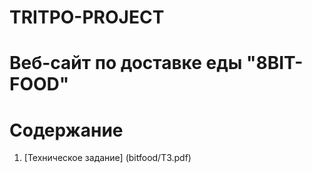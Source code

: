 
# TRITPO-PROJECT
# Веб-сайт по доставке еды "8BIT-FOOD"
# Содержание
1. [Техническое задание] (bitfood/ТЗ.pdf)

